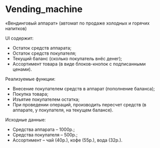 # Vending_machine
«Вендинговый аппарат» (автомат по продаже
холодных и горячих напитков)

UI содержит:
<ul>
  <li>Остаток средств аппарата;</li>
  <li>Остаток средств покупателя;</li>
  <li>Текущий баланс (сколько покупатель внёс денег);</li>
  <li>Ассортимент товара (в виде блоков-кнопок с подписанными ценами).</li>
  </ul>
Реализуемые функции:
<ul>
  <li>Внесение покупателем средств в аппарат (пополнение баланса);</li>
  <li>Покупка товара;</li>
  <li>Изъятие покупателем остатка;</li>
  <li> При проведении операций, производить пересчет средств (в аппарате, у
покупателя, на текущем балансе).</li>
  </ul>
Исходные данные:
<ul>
  <li>Средства аппарата – 1000р.;</li>
  <li>Средства покупателя – 500р.;</li>
  <li>Ассортимент – чай (40р.), кофе (55р.), вода (32р.).</li>
</ul>
